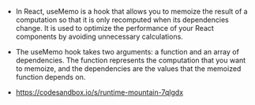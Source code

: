 - In React, useMemo is a hook that allows you to memoize the result of a computation so that it is only recomputed when its dependencies change. It is used to optimize the performance of your React components by avoiding unnecessary calculations.

- The useMemo hook takes two arguments: a function and an array of dependencies. The function represents the computation that you want to memoize, and the dependencies are the values that the memoized function depends on.

- https://codesandbox.io/s/runtime-mountain-7qlgdx
